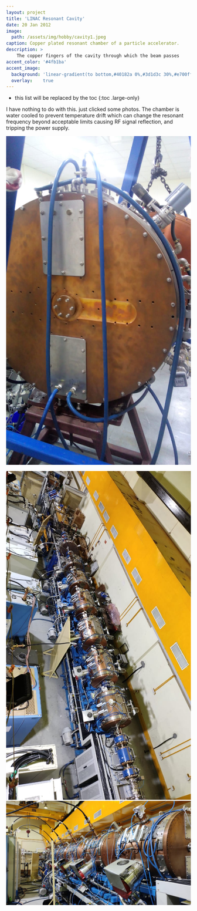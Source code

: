 ```yaml
---
layout: project
title: 'LINAC Resonant Cavity'
date: 20 Jan 2012
image:  
  path: /assets/img/hobby/cavity1.jpeg
caption: Copper plated resonant chamber of a particle accelerator.
description: >
    The copper fingers of the cavity through which the beam passes
accent_color: '#4fb1ba'
accent_image:
  background: 'linear-gradient(to bottom,#40182a 0%,#3d1d3c 30%,#e700ff 50%,#9900e9 70%,#008729 100%)'
  overlay:    true
---
```


* this list will be replaced by the toc
{:toc .large-only}

I have nothing to do with this. just clicked some photos. The chamber is water cooled to prevent temperature drift which can change the resonant frequency beyond acceptable limits causing RF signal reflection, and tripping the power supply.

![](/assets/img/hobby/cavity2.jpeg)

![](/assets/img/blog/linac1.jpeg)
![](/assets/img/blog/linac2.jpeg)
